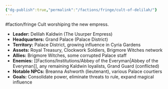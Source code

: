 ```yaml
---
{"dg-publish":true,"permalink":"/factions/fringe/cult-of-delilah/"}
---
```


#faction/fringe 
Cult worshiping the new empress.

- **Leader:** Delilah Kaldwin (The Usurper Empress)
- **Headquarters:** Grand Palace (Palace District)
- **Territory:** Palace District, growing influence in Cyria Gardens
- **Assets:** Royal Treasury, Clockwork Soldiers, Brigmore Witches network
- **Allies:** Brigmore Witches, some corrupted Palace staff
- **Enemies:** [[Factions/Institutions/Abbey of the Everyman\|Abbey of the Everyman]], any remaining Kaldwin loyalists, Grand Guard (conflicted)
- **Notable NPCs:** Breanna Ashworth (lieutenant), various Palace courtiers
- **Goals:** Consolidate power, eliminate threats to rule, expand magical influence